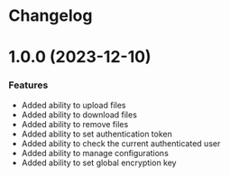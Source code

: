 # Changelog

# 1.0.0 (2023-12-10)


### Features
* Added ability to upload files
* Added ability to download files
* Added ability to remove files
* Added ability to set authentication token
* Added ability to check the current authenticated user
* Added ability to manage configurations
* Added ability to set global encryption key